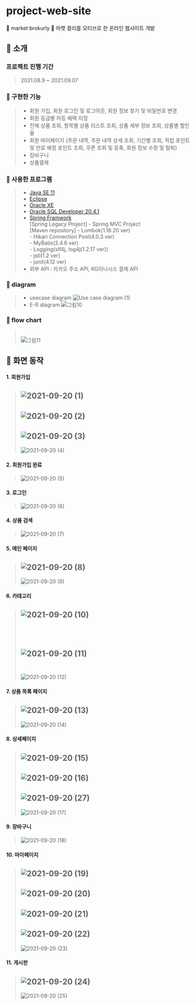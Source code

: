 # project-web-site
🥦 market brokurly 🥦
마켓 컬리를 모티브로 한 온라인 웹사이트 개발

## 🥦 소개
### 프로젝트 진행 기간
> 2021.08.9 ~ 2021.09.07

### 🥦 구현한 기능
> * 회원 가입, 회원 로그인 및 로그아웃, 회원 정보 찾기 및 비밀번호 변경
> * 회원 등급별 차등 혜택 지정
> * 전체 상품 조회, 항목별 상품 리스트 조회, 상품 세부 정보 조회, 상품별 할인율
> * 회원 마이페이지 (주문 내역, 주문 내역 상세 조회, 기간별 조회, 적립 포인트 및 만료 예정 포인트 조회, 쿠폰 조회 및 등록, 회원 정보 수정 및 탈퇴)
> * 장바구니
> * 상품결제

### 🥦 사용한 프로그램
> * [Java SE 11](https://www.oracle.com/kr/java/technologies/javase-downloads.html "java SE 11 link")
> * [Eclipse](https://www.eclipse.org/downloads/ "eclipse IDE link")
> * [Oracle XE](https://www.oracle.com/kr/database/technologies/xe-downloads.html "oracle XE link")
> * [Oracle SQL Developer 20.4.1](https://www.oracle.com/tools/downloads/sqldev-downloads.html "oracle sql developer link")
> * [Spring Framwork](https://spring.io/projects/spring-framework "spring framwork") <br>
>   [Spring Legacy Project] - Spring MVC Project <br>
>   [Maven repository] - Lombok(1.18.20 ver) <br>
>                      - Hikari Connection Pool(4.0.3 ver) <br>
>                      - MyBatis(3.4.6 ver) <br>
>                      - Logging(slf4j, log4j(1.2.17 ver)) <br>
>                      - jstl(1.2 ver) <br>
>                      - junit(4.12 ver) <br>
> * 외부 API : 카카오 주소 API, KG이니시스 결제 API

### 🥦 diagram
> * usecase diagram
> ![Use case diagram (1)](https://user-images.githubusercontent.com/80576569/129040363-6b5c8bec-a791-4598-b85b-9e5223446256.png)
> * E-R diagram
> ![그림10](https://user-images.githubusercontent.com/76691954/133967695-0d84473a-3fa0-4f20-9978-d4c8ceb9bb61.png)

### 🥦 flow chart
> <br> ![그림11](https://user-images.githubusercontent.com/76691954/133968081-27735762-a62b-4c2a-a6ee-d2c11d343921.jpg)

## 🥦 화면 동작
#### 1. 회원가입
> ![2021-09-20 (1)](https://user-images.githubusercontent.com/76691954/133973090-13904319-c024-4221-b3dc-4f7055a96c1d.png)
> ----------------------------
> ![2021-09-20 (2)](https://user-images.githubusercontent.com/76691954/133973092-8204b3fa-5324-4b36-b3fe-812da70961fe.png)
> ----------------------------
> ![2021-09-20 (3)](https://user-images.githubusercontent.com/76691954/133973094-8d06ee2b-60cc-4378-af53-707f0ddbf4e6.png)
> ----------------------------
> ![2021-09-20 (4)](https://user-images.githubusercontent.com/76691954/133973095-34487b37-0998-4c14-b023-e6d5b70226db.png)
#### 2. 회원가입 완료
> ![2021-09-20 (5)](https://user-images.githubusercontent.com/76691954/133973096-88328fe7-a62f-48fa-b968-a1aa609509f3.png)
#### 3. 로그인
> ![2021-09-20 (6)](https://user-images.githubusercontent.com/76691954/133973098-867fc81f-20fa-46bf-bbaa-39bcbbac03f0.png)
#### 4. 상품 검색
> ![2021-09-20 (7)](https://user-images.githubusercontent.com/76691954/133973100-666f7df2-563d-4cb4-b47d-7cedeb494c62.png)
#### 5. 메인 페이지
> ![2021-09-20 (8)](https://user-images.githubusercontent.com/76691954/133973102-5b1b6079-dfd0-42d3-8fd2-2072c5be2347.png)
> ----------------
> ![2021-09-20 (9)](https://user-images.githubusercontent.com/76691954/133973104-2cd3998c-f58e-4897-84ce-12fd0a1935b4.png)
#### 6. 카테고리
> ![2021-09-20 (10)](https://user-images.githubusercontent.com/76691954/133973105-37b96ecf-6bde-4cd9-b546-42281e00e8ec.png) 
> <br><br><br>
> -------------------
> ![2021-09-20 (11)](https://user-images.githubusercontent.com/76691954/133973107-9ccd1fd2-a970-4d95-8ef4-2e94d5e5831b.png) 
> <br><br>
> --------------------
> ![2021-09-20 (12)](https://user-images.githubusercontent.com/76691954/133973113-c57f92f4-b670-4143-a749-5e00b62b3d78.png)
#### 7. 상품 목록 페이지
> ![2021-09-20 (13)](https://user-images.githubusercontent.com/76691954/133973118-2b4922a1-693f-4ec6-b433-dc1a7068b340.png)
> ---------------------
> ![2021-09-20 (14)](https://user-images.githubusercontent.com/76691954/133973120-2741c86c-1004-4099-9bf3-bafcdbcafa1e.png)
#### 8. 상세페이지
> ![2021-09-20 (15)](https://user-images.githubusercontent.com/76691954/133973122-c034f7e0-33b0-4326-ad96-8f78ebec4153.png)
> ---------------------
> ![2021-09-20 (16)](https://user-images.githubusercontent.com/76691954/133973123-60ddc45e-ac79-4757-977d-fccfe40a34e1.png)
> ---------------------
> ![2021-09-20 (27)](https://user-images.githubusercontent.com/76691954/133973089-a85d385f-3843-4388-a1e2-f304eeb0282f.png)
> ----------------------
> ![2021-09-20 (17)](https://user-images.githubusercontent.com/76691954/133973129-3e891703-e466-4a2d-af1b-adfe7c479be7.png)
#### 9. 장바구니
> ![2021-09-20 (18)](https://user-images.githubusercontent.com/76691954/133973132-f506f481-e4a5-45ac-a95a-4b4951c50d19.png)
#### 10. 마이페이지
> ![2021-09-20 (19)](https://user-images.githubusercontent.com/76691954/133973134-20da2989-b5c4-497e-af24-d0269d83f318.png)
> ----------------------
> ![2021-09-20 (20)](https://user-images.githubusercontent.com/76691954/133973069-53d68cec-60cc-4f45-9c81-1c95f1461123.png)
> -----------------------
> ![2021-09-20 (21)](https://user-images.githubusercontent.com/76691954/133973077-8d351543-9082-4b58-81da-a7eb5a64c50d.png)
> ------------------------
> ![2021-09-20 (22)](https://user-images.githubusercontent.com/76691954/133973079-5ff7757b-0ed8-4ed1-baf5-b91807c3a4a6.png)
> -----------------------
> ![2021-09-20 (23)](https://user-images.githubusercontent.com/76691954/133973081-7295f473-809d-445c-b95a-10089faad1a8.png)
#### 11. 게시판
> ![2021-09-20 (24)](https://user-images.githubusercontent.com/76691954/133973082-3c7ea4be-49a8-4633-8412-9b2b3d0dfc6a.png)
> ------------------------
> ![2021-09-20 (25)](https://user-images.githubusercontent.com/76691954/133973084-06206b40-8f7f-4080-a9c5-cd2790419a12.png)
